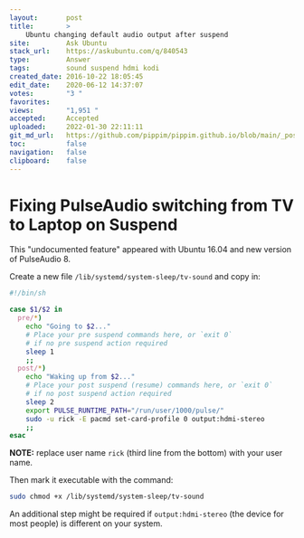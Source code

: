 ```yaml
---
layout:       post
title:        >
    Ubuntu changing default audio output after suspend
site:         Ask Ubuntu
stack_url:    https://askubuntu.com/q/840543
type:         Answer
tags:         sound suspend hdmi kodi
created_date: 2016-10-22 18:05:45
edit_date:    2020-06-12 14:37:07
votes:        "3 "
favorites:    
views:        "1,951 "
accepted:     Accepted
uploaded:     2022-01-30 22:11:11
git_md_url:   https://github.com/pippim/pippim.github.io/blob/main/_posts/2016/2016-10-22-Ubuntu-changing-default-audio-output-after-suspend.md
toc:          false
navigation:   false
clipboard:    false
---
```


# Fixing PulseAudio switching from TV to Laptop on Suspend

This "undocumented feature" appeared with Ubuntu 16.04 and new version of PulseAudio 8. 

Create a new file `/lib/systemd/system-sleep/tv-sound` and copy in:



``` sh
#!/bin/sh

case $1/$2 in
  pre/*)
    echo "Going to $2..."
    # Place your pre suspend commands here, or `exit 0`
    # if no pre suspend action required
    sleep 1
    ;;
  post/*)
    echo "Waking up from $2..."
    # Place your post suspend (resume) commands here, or `exit 0` 
    # if no post suspend action required
    sleep 2
    export PULSE_RUNTIME_PATH="/run/user/1000/pulse/"
    sudo -u rick -E pacmd set-card-profile 0 output:hdmi-stereo
    ;;
esac
```


**NOTE:** replace user name `rick` (third line from the bottom) with your user name.

Then mark it executable with the command:

``` sh
sudo chmod +x /lib/systemd/system-sleep/tv-sound
```

An additional step might be required if `output:hdmi-stereo` (the device for most people) is different on your system.
